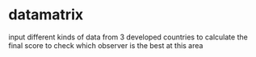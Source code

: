 # datamatrix
input different kinds of data from 3 developed countries to calculate the final score to check which observer is the best at this area
